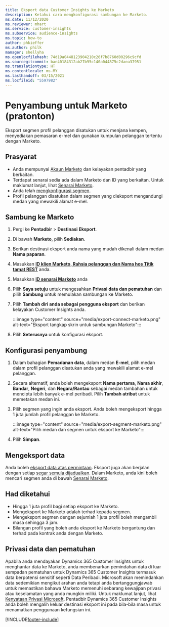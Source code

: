 ```yaml
---
title: Eksport data Customer Insights ke Marketo
description: Ketahui cara mengkonfigurasi sambungan ke Marketo.
ms.date: 11/12/2020
ms.reviewer: mhart
ms.service: customer-insights
ms.subservice: audience-insights
ms.topic: how-to
author: phkieffer
ms.author: philk
manager: shellyha
ms.openlocfilehash: 74d19a0448123904210c26f7b8760d00296c9cfd
ms.sourcegitcommit: bae40184312ab27b95c140a044875c2daea37951
ms.translationtype: HT
ms.contentlocale: ms-MY
ms.lasthandoff: 03/15/2021
ms.locfileid: "5597982"
---
```

# <a name="connector-for-marketo-preview"></a>Penyambung untuk Marketo (pratonton)

Eksport segmen profil pelanggan disatukan untuk menjana kempen, menyediakan pemasaran e-mel dan gunakan kumpulan pelanggan tertentu dengan Marketo.

## <a name="prerequisites"></a>Prasyarat

-   Anda mempunyai [Akaun Marketo](https://login.marketo.com/) dan kelayakan pentadbir yang berkaitan.
-   Terdapat senarai sedia ada dalam Marketo dan ID yang berkaitan. Untuk maklumat lanjut, lihat [Senarai Marketo](https://docs.marketo.com/display/public/DOCS/Understanding+Static+Lists).
-   Anda telah [mengkonfigurasi segmen](segments.md).
-   Profil pelanggan disatukan dalam segmen yang dieksport mengandungi medan yang mewakili alamat e-mel.

## <a name="connect-to-marketo"></a>Sambung ke Marketo

1. Pergi ke **Pentadbir** > **Destinasi Eksport**.

1. Di bawah **Marketo**, pilih **Sediakan**.

1. Berikan destinasi eksport anda nama yang mudah dikenali dalam medan **Nama paparan**.

1. Masukkan **[ID klien Marketo, Rahsia pelanggan dan Nama hos Titik tamat REST](https://developers.marketo.com/rest-api/authentication/)** anda.

1. Masukkan **[ID senarai Marketo](https://docs.marketo.com/display/public/DOCS/Understanding+Static+Lists)** anda 

1. Pilih **Saya setuju** untuk mengesahkan **Privasi data dan pematuhan** dan pilih **Sambung** untuk memulakan sambungan ke Marketo.

1. Pilih **Tambah diri anda sebagai pengguna eksport** dan berikan kelayakan Customer Insights anda.

   :::image type="content" source="media/export-connect-marketo.png" alt-text="Eksport tangkap skrin untuk sambungan Marketo":::

1. Pilih **Seterusnya** untuk konfigurasi eksport.

## <a name="configure-the-connector"></a>Konfigurasi penyambung

1. Dalam bahagian **Pemadanan data**, dalam medan **E-mel**, pilih medan dalam profil pelanggan disatukan anda yang mewakili alamat e-mel pelanggan. 

1. Secara alternatif, anda boleh mengeksport **Nama pertama**, **Nama akhir**, **Bandar**, **Negeri**, dan **Negara/Rantau** sebagai medan tambahan untuk mencipta lebih banyak e-mel peribadi. Pilih **Tambah atribut** untuk memetakan medan ini.

1. Pilih segmen yang ingin anda eksport. Anda boleh mengeksport hingga 1 juta jumlah profil pelanggan ke Marketo.

   :::image type="content" source="media/export-segment-marketo.png" alt-text="Pilih medan dan segmen untuk eksport ke Marketo":::

1. Pilih **Simpan**.

## <a name="export-the-data"></a>Mengeksport data

Anda boleh [eksport data atas permintaan](export-destinations.md). Eksport juga akan berjalan dengan setiap [segar semula dijadualkan](system.md#schedule-tab). Dalam Marketo, anda kini boleh mencari segmen anda di bawah [Senarai Marketo](ttps://docs.marketo.com/display/public/DOCS/Understanding+Static+Lists).

## <a name="known-limitations"></a>Had diketahui

- Hingga 1 juta profil bagi setiap eksport ke Marketo.
- Mengeksport ke Marketo adalah terhad kepada segmen.
- Mengeksport segmen dengan sejumlah 1 juta profil boleh mengambil masa sehingga 3 jam. 
- Bilangan profil yang boleh anda eksport ke Marketo bergantung dan terhad pada kontrak anda dengan Marketo.

## <a name="data-privacy-and-compliance"></a>Privasi data dan pematuhan

Apabila anda mendayakan Dynamics 365 Customer Insights untuk menghantar data ke Marketo, anda membenarkan pemindahan data di luar sempadan pematuhan untuk Dynamics 365 Customer Insights termasuk data berpotensi sensitif seperti Data Peribadi. Microsoft akan memindahkan data sedemikian mengikut arahan anda tetapi anda bertanggungjawab untuk memastikan bahawa Marketo memenuhi sebarang kewajipan privasi atau keselamatan yang anda mungkin miliki. Untuk maklumat lanjut, lihat [Kenyataan Privasi Microsoft](https://go.microsoft.com/fwlink/?linkid=396732).
Pentadbir Dynamics 365 Customer Insights anda boleh mengalih keluar destinasi eksport ini pada bila-bila masa untuk menamatkan penggunaan kefungsian ini.


[!INCLUDE[footer-include](../includes/footer-banner.md)]